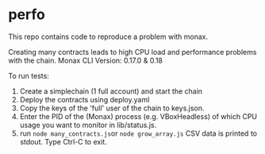 # perfo

This repo contains code to reproduce a problem with monax.

Creating many contracts leads to high CPU load and performance problems with the chain.
Monax CLI Version: 0.17.0 & 0.18

To run tests:

1. Create a simplechain (1 full account) and start the chain
2. Deploy the contracts using deploy.yaml
2. Copy the keys of the 'full' user of the chain to keys.json.
3. Enter the PID of the (Monax) process (e.g. VBoxHeadless) of which CPU usage you want to monitor in lib/status.js.
4. run `node many_contracts.js`or `node grow_array.js`
   CSV data is printed to stdout. Type Ctrl-C to exit.

